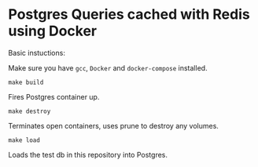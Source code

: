# Postgres Queries cached with Redis using Docker

Basic instuctions:

Make sure you have `gcc`, `Docker` and `docker-compose` installed.

``` make build ```

Fires Postgres container up.

``` make destroy ```

Terminates open containers, uses prune to destroy any volumes.

``` make load ```

Loads the test db in this repository into Postgres.
